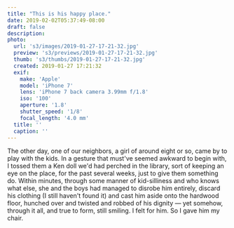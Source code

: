 ```yaml
---
title: "This is his happy place."
date: 2019-02-02T05:37:49-08:00
draft: false
description:
photo:
  url: 's3/images/2019-01-27-17-21-32.jpg'
  preview: 's3/previews/2019-01-27-17-21-32.jpg'
  thumb: 's3/thumbs/2019-01-27-17-21-32.jpg'
  created: 2019-01-27 17:21:32
  exif:
    make: 'Apple'
    model: 'iPhone 7'
    lens: 'iPhone 7 back camera 3.99mm f/1.8'
    iso: '100'
    aperture: '1.8'
    shutter_speed: '1/8'
    focal_length: '4.0 mm'
  title: ''
  caption: ''
---
```


The other day, one of our neighbors, a girl of around eight or so, came by to play with the kids. In a gesture that must've seemed awkward to begin with, I tossed them a Ken doll we'd had perched in the library, sort of keeping an eye on the place, for the past several weeks, just to give them something do. Within minutes, through some manner of kid-silliness and who knows what else, she and the boys had managed to disrobe him entirely, discard his clothing (I still haven't found it) and cast him aside onto the hardwood floor, hunched over and twisted and robbed of his dignity &mdash; yet somehow, through it all, and true to form, still smiling. I felt for him. So I gave him my chair.
